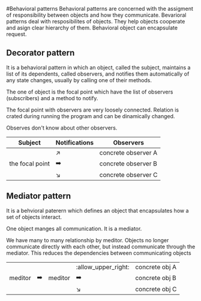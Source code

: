 #Behavioral patterns
Behavioral patterns are concerned with the assigment of responsibility between objects and how they communicate.
Bevarioral patterns deal with resposibilites of objects. They help objects cooperate and asign clear hierarchy of them.
Behavioral object can encapsulate request.


## Decorator pattern
It is a behavioral pattern in which an object, called the subject, maintains a list of its dependents, called observers, and notifies them automatically of any state changes, usually by calling one of their methods.

The one of object is the focal point which have the list of observers (subscribers) and a method to notify.


The focal point with observers are very loosely connected. Relation is crated during running the program and can be dinamically changed.

Observes don't know about other observers.



|    Subject     |  	Notifications	   |   Observers              |
|----------------|-------------------------|--------------------------|
|          	     |:arrow_upper_right:      |  concrete observer A     |
|the focal point |:arrow_right:            | concrete observer B      |
|                |:arrow_lower_right:       |  concrete observer C     |


## Mediator pattern
It is a behvioral paterern which defines an object that encapsulates how a set of objects interact.

One object manges all communication. It is a mediator.

We have many to many relationship by meditor. Objects no longer communicate directly with each other, but instead communicate through the mediator. This reduces the dependencies between communicating objects

|       |     |   |   |   |
|-------|--------|------------|------------|--------------------------|
|       |          	     |          |:allow_upper_right:       |  concrete obj A     |
|meditor|:arrow_right:    |meditor   |:arrow_right:      |  concrete obj B     |
|       |                 |          |:arrow_lower_right:       |  concrete obj C     |
